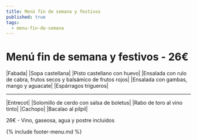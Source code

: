 ```yaml
---
title: Menú fin de semana y festivos
published: true
tags:
  - menu-fin-de-semana
---
```



# Menú fin de semana y festivos - 26€

|Fabada|
|Sopa castellana|
|Pisto castellano con huevo|
|Ensalada con rulo de cabra, frutos secos y balsámico de frutos rojos|
|Ensalada con gambas, mango y aguacate|
|Espárragos trigueros|

------

|Entrecot|
|Solomillo de cerdo con salsa de boletus|
|Rabo de toro al vino tinto|
|Cachopo|
|Bacalao al pilpil|

<!-- |Cordero asado|eligiendo este segundo plato se añade 10€ al menú, en total 34€| -->

26€ - Vino, gaseosa, agua y postre incluidos

{% include footer-menu.md %}
